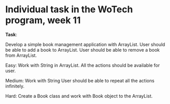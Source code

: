 # Individual task in the WoTech program, week 11

**Task**:

Develop a simple book management application with ArrayList.
User should be able to add a book to ArrayList.
User should be able to remove a book from ArrayList.

Easy: Work with String in ArrayList. All the actions should be available for user.

Medium: Work with String User should be able to repeat all the actions infinitely.

Hard: Create a Book class and work with Book object to the ArrayList.
